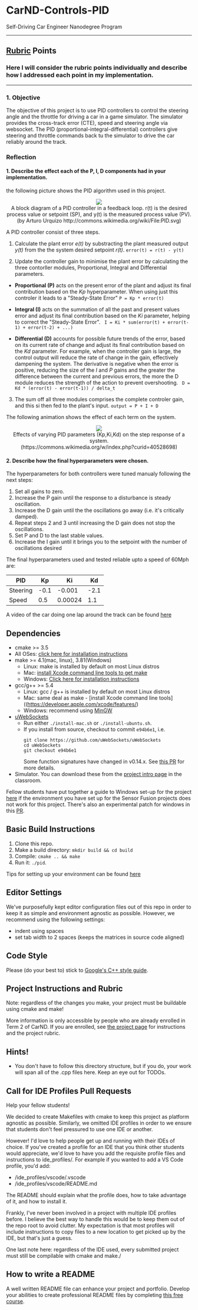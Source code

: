 [//]: # (Image References)

[image2]: ./Images/PID_Animated.gif "Animation"


# CarND-Controls-PID
Self-Driving Car Engineer Nanodegree Program

---

## [Rubric](https://review.udacity.com/#!/rubrics/1972/view) Points
### Here I will consider the rubric points individually and describe how I addressed each point in my implementation.  

---
### 1. Objective
The objective of this project is to use PID controllers to control the steering angle and the throttle for driving a car in a game simulator. The simulator provides the cross-track error (CTE), speed and steering angle via websocket. The PID (proportional-integral-differential) controllers give steering and throttle commands back tu the simulator to drive the car reliably around the track.

### Reflection
#### 1. Describe the effect each of the P, I, D components had in your implementation.

the following picture shows the PID algorithm used in this project. 
<center><img src="./Images/PID.svg"></center>
<center>A block diagram of a PID controller in a feedback loop. r(t) is the desired process value or setpoint (SP), and y(t) is the measured process value (PV).</center>
<center>(by Arturo Urquizo http://commons.wikimedia.org/wiki/File:PID.svg)</center>


A PID controller consist of three steps.
1. Calculate the plant error *e(t)* by substracting the plant measured output *y(t)* from the the system desired setpoint *r(t)*.
`error(t) = r(t) - y(t)`

2. Update the controller gain to minimise the plant error by calculating the three contorller modules, Proportional, Integral and Differential parameters.
 * **Proportional (P)** acts on the present error of the plant and adjust its final contribution based on the *Kp* hyperparameter. When using just this controler it leads to a "Steady-State Error"
 ` P = Kp * error(t) `

 * **Integral (I)** acts on the summation of all the past and present values error and adjust its final contribution based on the *Ki* parameter, helping to correct the "Steady-State Error".
 ` I = Ki * sum(error(t) + error(t-1) + error(t-2) + ...)`

 * **Differential (D)** accounts for possible future trends of the error, based on its current rate of change and adjust its final contribution based on the *Kd* parameter. For example, when the controller gain is large, the control output will reduce the rate of change in the gain, effectively dampening the system. The derivative is negative when the error is positive, reducing the size of the *I* and *P* gains and the greater the difference between the current and previous errors, the more the D module reduces the strength of the action to prevent overshooting.
 ` D = Kd * (error(t) - error(t-1)) / delta_t`

3. The sum off all three modules comprises the complete controler gain, and this si then fed to the plant's input.
`output = P + I + D`

The following animation shows the effect of each term on the system.
<center><img src="./Images/PID_Animated.gif"></center>
<center>Effects of varying PID parameters (Kp,Ki,Kd) on the step response of a system.</center>
<center>(https://commons.wikimedia.org/w/index.php?curid=40528698)</center>

#### 2. Describe how the final hyperparameters were chosen.

The hyperparameters for both controllers were tuned manualy following the next steps:

1. Set all gains to zero.
2. Increase the P gain until the response to a disturbance is steady oscillation.
3. Increase the D gain until the the oscillations go away (i.e. it's critically damped).
4. Repeat steps 2 and 3 until increasing the D gain does not stop the oscillations.
5. Set P and D to the last stable values.
6. Increase the I gain until it brings you to the setpoint with the number of oscillations desired

The final hyperparameters used and tested reliable upto a speed of 60Mph are:

PID | Kp | Ki | Kd
---|---|---|---
Steering | -0.1 | -0.001 | -2.1
Speed | 0.5 | 0.00024 | 1.1

A video of the car doing one lap around the track can be found [here](https://youtu.be/jSr763BwnR8)
## Dependencies

* cmake >= 3.5
 * All OSes: [click here for installation instructions](https://cmake.org/install/)
* make >= 4.1(mac, linux), 3.81(Windows)
  * Linux: make is installed by default on most Linux distros
  * Mac: [install Xcode command line tools to get make](https://developer.apple.com/xcode/features/)
  * Windows: [Click here for installation instructions](http://gnuwin32.sourceforge.net/packages/make.htm)
* gcc/g++ >= 5.4
  * Linux: gcc / g++ is installed by default on most Linux distros
  * Mac: same deal as make - [install Xcode command line tools]((https://developer.apple.com/xcode/features/)
  * Windows: recommend using [MinGW](http://www.mingw.org/)
* [uWebSockets](https://github.com/uWebSockets/uWebSockets)
  * Run either `./install-mac.sh` or `./install-ubuntu.sh`.
  * If you install from source, checkout to commit `e94b6e1`, i.e.
    ```
    git clone https://github.com/uWebSockets/uWebSockets 
    cd uWebSockets
    git checkout e94b6e1
    ```
    Some function signatures have changed in v0.14.x. See [this PR](https://github.com/udacity/CarND-MPC-Project/pull/3) for more details.
* Simulator. You can download these from the [project intro page](https://github.com/udacity/self-driving-car-sim/releases) in the classroom.

Fellow students have put together a guide to Windows set-up for the project [here](https://s3-us-west-1.amazonaws.com/udacity-selfdrivingcar/files/Kidnapped_Vehicle_Windows_Setup.pdf) if the environment you have set up for the Sensor Fusion projects does not work for this project. There's also an experimental patch for windows in this [PR](https://github.com/udacity/CarND-PID-Control-Project/pull/3).

## Basic Build Instructions

1. Clone this repo.
2. Make a build directory: `mkdir build && cd build`
3. Compile: `cmake .. && make`
4. Run it: `./pid`. 

Tips for setting up your environment can be found [here](https://classroom.udacity.com/nanodegrees/nd013/parts/40f38239-66b6-46ec-ae68-03afd8a601c8/modules/0949fca6-b379-42af-a919-ee50aa304e6a/lessons/f758c44c-5e40-4e01-93b5-1a82aa4e044f/concepts/23d376c7-0195-4276-bdf0-e02f1f3c665d)

## Editor Settings

We've purposefully kept editor configuration files out of this repo in order to
keep it as simple and environment agnostic as possible. However, we recommend
using the following settings:

* indent using spaces
* set tab width to 2 spaces (keeps the matrices in source code aligned)

## Code Style

Please (do your best to) stick to [Google's C++ style guide](https://google.github.io/styleguide/cppguide.html).

## Project Instructions and Rubric

Note: regardless of the changes you make, your project must be buildable using
cmake and make!

More information is only accessible by people who are already enrolled in Term 2
of CarND. If you are enrolled, see [the project page](https://classroom.udacity.com/nanodegrees/nd013/parts/40f38239-66b6-46ec-ae68-03afd8a601c8/modules/f1820894-8322-4bb3-81aa-b26b3c6dcbaf/lessons/e8235395-22dd-4b87-88e0-d108c5e5bbf4/concepts/6a4d8d42-6a04-4aa6-b284-1697c0fd6562)
for instructions and the project rubric.

## Hints!

* You don't have to follow this directory structure, but if you do, your work
  will span all of the .cpp files here. Keep an eye out for TODOs.

## Call for IDE Profiles Pull Requests

Help your fellow students!

We decided to create Makefiles with cmake to keep this project as platform
agnostic as possible. Similarly, we omitted IDE profiles in order to we ensure
that students don't feel pressured to use one IDE or another.

However! I'd love to help people get up and running with their IDEs of choice.
If you've created a profile for an IDE that you think other students would
appreciate, we'd love to have you add the requisite profile files and
instructions to ide_profiles/. For example if you wanted to add a VS Code
profile, you'd add:

* /ide_profiles/vscode/.vscode
* /ide_profiles/vscode/README.md

The README should explain what the profile does, how to take advantage of it,
and how to install it.

Frankly, I've never been involved in a project with multiple IDE profiles
before. I believe the best way to handle this would be to keep them out of the
repo root to avoid clutter. My expectation is that most profiles will include
instructions to copy files to a new location to get picked up by the IDE, but
that's just a guess.

One last note here: regardless of the IDE used, every submitted project must
still be compilable with cmake and make./

## How to write a README
A well written README file can enhance your project and portfolio.  Develop your abilities to create professional README files by completing [this free course](https://www.udacity.com/course/writing-readmes--ud777).

